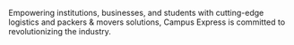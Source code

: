 Empowering institutions, businesses, and students with cutting-edge logistics and packers & movers solutions, Campus Express is committed to revolutionizing the industry.
